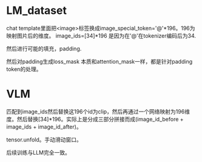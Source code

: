 # LM_dataset
chat template里面把\<image\>标签换成image_special_token='@'\*196。196为映射图片后的维度。 image_ids=\[34\]\*196 是因为在'@'在tokenizer编码后为34.  

然后进行可能的填充，padding.  

然后对padding生成loss_mask 本质和attention_mask一样，都是针对padding token的处理。

# VLM
匹配到image_ids然后替换这196个id为clip，然后再通过一个网络映射为196维度。然后替换[34]*196。实际上是分成三部分拼接而成(image_id_before + image_ids + image_id_after)。

tensor.unfold。手动滑动窗口。  

后续训练与LLM完全一致。

